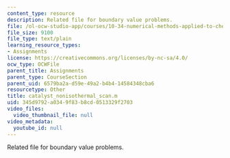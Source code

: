 ```yaml
---
content_type: resource
description: Related file for boundary value problems.
file: /ol-ocw-studio-app/courses/10-34-numerical-methods-applied-to-chemical-engineering-fall-2005/345d9792a0349f83b8cd0513329f2703_catalyst_nonisothermal_scan.m
file_size: 9100
file_type: text/plain
learning_resource_types:
- Assignments
license: https://creativecommons.org/licenses/by-nc-sa/4.0/
ocw_type: OCWFile
parent_title: Assignments
parent_type: CourseSection
parent_uid: 6579ba2a-d59e-49a2-b4b4-14584348cba6
resourcetype: Other
title: catalyst_nonisothermal_scan.m
uid: 345d9792-a034-9f83-b8cd-0513329f2703
video_files:
  video_thumbnail_file: null
video_metadata:
  youtube_id: null
---
```

Related file for boundary value problems.